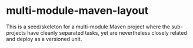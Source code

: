 multi-module-maven-layout
=========================
This is a seed/skeleton for a multi-module Maven project where the sub-projects have cleanly separated tasks, yet are
nevertheless closely related and deploy as a versioned unit.